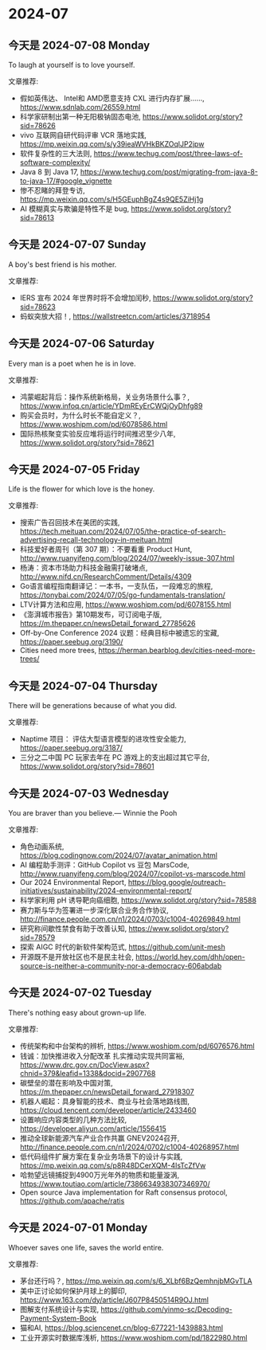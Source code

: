 # 2024-07

## 今天是 2024-07-08 Monday

To laugh at yourself is to love yourself.

文章推荐:
- 假如英伟达、 Intel和 AMD愿意支持 CXL 进行内存扩展……, https://www.sdnlab.com/26559.html
- 科学家研制出第一种无阳极钠固态电池, https://www.solidot.org/story?sid=78626
- vivo 互联网自研代码评审 VCR 落地实践, https://mp.weixin.qq.com/s/y39ieaWVHkBKZOqlJP2jpw
- 软件复杂性的三大法则, https://www.techug.com/post/three-laws-of-software-complexity/
- Java 8 到 Java 17, https://www.techug.com/post/migrating-from-java-8-to-java-17/#google_vignette
- 惨不忍睹的拜登专访, https://mp.weixin.qq.com/s/H5GEuphBgZ4s9QE5ZiHj1g
- AI 模糊真实与欺骗是特性不是 bug, https://www.solidot.org/story?sid=78613

## 今天是 2024-07-07 Sunday

A boy's best friend is his mother.

文章推荐:
- IERS 宣布 2024 年世界时将不会增加闰秒, https://www.solidot.org/story?sid=78623
- 蚂蚁突放大招！, https://wallstreetcn.com/articles/3718954


## 今天是 2024-07-06 Saturday

Every man is a poet when he is in love.

文章推荐:
- 鸿蒙崛起背后：操作系统新格局，关业务场景什么事？, https://www.infoq.cn/article/YDmREyErCWQjOyDhfg89
- 购买会员时，为什么时长不能自定义？, https://www.woshipm.com/pd/6078586.html
- 国际热核聚变实验反应堆将运行时间推迟至少八年, https://www.solidot.org/story?sid=78621


## 今天是 2024-07-05 Friday

Life is the flower for which love is the honey.

文章推荐:
- 搜索广告召回技术在美团的实践, https://tech.meituan.com/2024/07/05/the-practice-of-search-advertising-recall-technology-in-meituan.html
- 科技爱好者周刊（第 307 期）：不要看重 Product Hunt, http://www.ruanyifeng.com/blog/2024/07/weekly-issue-307.html
- 杨涛：资本市场助力科技金融需打破堵点, http://www.nifd.cn/ResearchComment/Details/4309
- Go语言编程指南翻译记：一本书，一支队伍，一段难忘的旅程, https://tonybai.com/2024/07/05/go-fundamentals-translation/
- LTV计算方法和应用, https://www.woshipm.com/pd/6078155.html
- 《澎湃城市报告》第10期发布，可订阅电子版, https://m.thepaper.cn/newsDetail_forward_27785626
- Off-by-One Conference 2024 议题：经典目标中被遗忘的宝藏, https://paper.seebug.org/3190/
- Cities need more trees, https://herman.bearblog.dev/cities-need-more-trees/


## 今天是 2024-07-04 Thursday

There will be generations because of what you did.

文章推荐:
- Naptime 项目： 评估大型语言模型的进攻性安全能力, https://paper.seebug.org/3187/
- 三分之二中国 PC 玩家去年在 PC 游戏上的支出超过其它平台, https://www.solidot.org/story?sid=78601


## 今天是 2024-07-03 Wednesday

You are braver than you believe.— Winnie the Pooh

文章推荐:
- 角色动画系统, https://blog.codingnow.com/2024/07/avatar_animation.html
- AI 编程助手测评：GitHub Copilot vs 豆包 MarsCode, http://www.ruanyifeng.com/blog/2024/07/copilot-vs-marscode.html
- Our 2024 Environmental Report, https://blog.google/outreach-initiatives/sustainability/2024-environmental-report/
- 科学家利用 pH 诱导靶向癌细胞, https://www.solidot.org/story?sid=78588
- 赛力斯与华为签署进一步深化联合业务合作协议, http://finance.people.com.cn/n1/2024/0703/c1004-40269849.html
- 研究称间歇性禁食有助于改善认知, https://www.solidot.org/story?sid=78579
- 探索 AIGC 时代的新软件架构范式, https://github.com/unit-mesh
- 开源既不是开放社区也不是民主社会, https://world.hey.com/dhh/open-source-is-neither-a-community-nor-a-democracy-606abdab

## 今天是 2024-07-02 Tuesday

There's nothing easy about grown-up life.

文章推荐:
- 传统架构和中台架构的辨析, https://www.woshipm.com/pd/6076576.html
- 钱诚：加快推进收入分配改革 扎实推动实现共同富裕, https://www.drc.gov.cn/DocView.aspx?chnid=379&leafid=1338&docid=2907768
- 碳壁垒的潜在影响及中国对策, https://m.thepaper.cn/newsDetail_forward_27918307
- 机器人崛起：具身智能的技术、商业与社会落地路线图, https://cloud.tencent.com/developer/article/2433460
- 设置响应内容类型的几种方法比较, https://developer.aliyun.com/article/1556415
- 推动全球新能源汽车产业合作共赢 GNEV2024召开, http://finance.people.com.cn/n1/2024/0702/c1004-40268957.html
- 低代码组件扩展方案在复杂业务场景下的设计与实践, https://mp.weixin.qq.com/s/p8R48DCerXQM-4IsTcZfVw
- 哈勃望远镜捕捉到4900万光年外的物质和能量漩涡, https://www.toutiao.com/article/7386634938307346970/
- Open source Java implementation for Raft consensus protocol, https://github.com/apache/ratis
  

## 今天是 2024-07-01 Monday

Whoever saves one life, saves the world entire.

文章推荐:
- 茅台还行吗？, https://mp.weixin.qq.com/s/6_XLbf6BzQemhnjbMGvTLA
- 美中正讨论如何保护月球上的脚印, https://www.163.com/dy/article/J607P8450514R9OJ.html
- 图解支付系统设计与实现, https://github.com/yinmo-sc/Decoding-Payment-System-Book
- 猫和AI, https://blog.sciencenet.cn/blog-677221-1439883.html
- 工业开源实时数据库浅析, https://www.woshipm.com/pd/1822980.html
